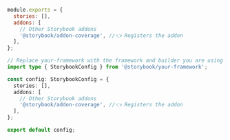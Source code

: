 ```js filename=".storybook/main.js" renderer="common" language="js"
module.exports = {
  stories: [],
  addons: [
    // Other Storybook addons
    '@storybook/addon-coverage', //👈 Registers the addon
  ],
};
```

```ts filename=".storybook/main.ts" renderer="common" language="ts"
// Replace your-framework with the framework and builder you are using (e.g., react-webpack5, vue3-webpack5)
import type { StorybookConfig } from '@storybook/your-framework';

const config: StorybookConfig = {
  stories: [],
  addons: [
    // Other Storybook addons
    '@storybook/addon-coverage', //👈 Registers the addon
  ],
};

export default config;
```

